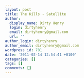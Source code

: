 ```yaml
---
layout: post
title: The Kills - Satellite
author:
  display_name: Dirty Henry
  login: dirtyhenry
  email: dirtyhenry@gmail.com
  url: ''
author_login: dirtyhenry
author_email: dirtyhenry@gmail.com
wordpress_id: 781
date: '2011-02-14 12:54:41 +0100'
categories: []
tags: []
comments: []
---
```

<script src="http://player.ooyala.com/player.js?width=500&height=280&embedCode=8zczkxMjpyrbCXJi4dddsdisy3IDtcbt&deepLinkEmbedCode=8zczkxMjpyrbCXJi4dddsdisy3IDtcbt"></script>
